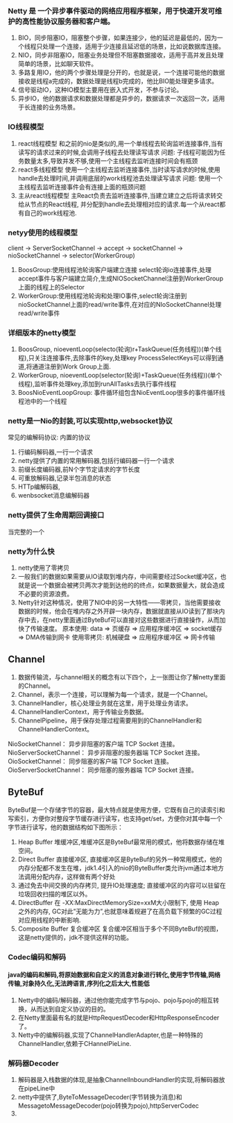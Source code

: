 ### Netty 是 一个异步事件驱动的网络应用程序框架，用于快速开发可维护的高性能协议服务器和客户端。
1. BIO，同步阻塞IO，阻塞整个步骤，如果连接少，他的延迟是最低的，因为一个线程只处理一个连接，适用于少连接且延迟低的场景，比如说数据库连接。
2. NIO，同步非阻塞IO，阻塞业务处理但不阻塞数据接收，适用于高并发且处理简单的场景，比如聊天软件。
3. 多路复用IO，他的两个步骤处理是分开的，也就是说，一个连接可能他的数据接收是线程a完成的，数据处理是线程b完成的，他比BIO能处理更多请求。
4. 信号驱动IO，这种IO模型主要用在嵌入式开发，不参与讨论。
5. 异步IO，他的数据请求和数据处理都是异步的，数据请求一次返回一次，适用于长连接的业务场景。

### IO线程模型
1. react线程模型
   和之前的nio是类似的,用一个单线程去轮询监听连接事件,当有读写的请求过来的时候,会调用子线程去处理读写请求
   问题: 子线程可能因为任务数量太多,导致并发不够,使用一个主线程去监听连接时间会有瓶颈
2. react多线程模型
   使用一个主线程去监听连接事件,当时读写请求的时候,使用handle去处理时间,并调用底层的work线程池去处理读写请求
   问题: 使用一个主线程去监听连接事件会有连接上面的瓶颈问题
3. 主从react线程模型
   主React负责去监听连接事件,当建立建立之后将请求转交给从节点的React线程, 并分配到handle去处理相对应的请求.每一个从react都有自己的work线程池.

### netyy使用的线程模型
client -> ServerSocketChannel -> accept -> socketChannel -> nioSocketChannel -> selector(WorkerGroup)
1. BoosGroup:使用线程池轮询客户端建立连接 select轮询io连接事件,处理accept事件与客户端建立简介,生成NIOSocketChannel注册到WorkerGroup上面的线程上的Selector
2. WorkerGroup:使用线程池轮询和处理IO事件,select轮询注册到nioSocketChannel上面的read/write事件,在对应的NIoSocketChannel处理read/write事件

### 详细版本的netty模型
1. BoosGroup, nioeventLoop(selecto(轮询)r+TaskQueue(任务线程))(单个线程),只关注连接事件,去除事件的key,处理key ProcessSelectKeys可以得到通道,将通道注册到Work Group上面.
2. WorkerGroup, nioeventLoop(selector(轮询)+TaskQueue(任务线程))(单个线程),监听事件处理key,添加到runAllTasks去执行事件线程
3. BoosNioEventLoopGroup: 事件循环组包含NioEventLoop很多的事件循环线程池中的一个线程

### netty是一Nio的封装,可以实现http,websocket协议

常见的编解码协议: 内置的协议
1. 行编码解码器,一行一个请求
2. netty提供了内置的常用解码器,包括行编码器一行一个请求
3. 前缀长度编码器,前N个字节定请求的字节长度
4. 可重放解码器,记录半包消息的状态
5. HTTp编解码器,
6. wenbsocket消息编解码器

### netty提供了生命周期回调接口
当完整的一个

### netty为什么快
1. netty使用了零拷贝
2. 一般我们的数据如果需要从IO读取到堆内存，中间需要经过Socket缓冲区，也就是说一个数据会被拷贝两次才能到达他的的终点，如果数据量大，就会造成不必要的资源浪费。
3. Netty针对这种情况，使用了NIO中的另一大特性——零拷贝，当他需要接收数据的时候，他会在堆内存之外开辟一块内存，数据就直接从IO读到了那块内存中去，在netty里面通过ByteBuf可以直接对这些数据进行直接操作，从而加快了传输速度。
原本使用: data => 页缓存 => 应用程序缓冲区  => socket缓存  => DMA传输到网卡
使用零拷贝: 机械硬盘  => 应用程序缓冲区 => 网卡传输

## Channel
1. 数据传输流，与channel相关的概念有以下四个，上一张图让你了解netty里面的Channel。
2. Channel，表示一个连接，可以理解为每一个请求，就是一个Channel。
3. ChannelHandler，核心处理业务就在这里，用于处理业务请求。
4. ChannelHandlerContext，用于传输业务数据。
5. ChannelPipeline，用于保存处理过程需要用到的ChannelHandler和ChannelHandlerContext。

NioSocketChannel： 异步非阻塞的客户端 TCP Socket 连接。
NioServerSocketChannel： 异步非阻塞的服务器端 TCP Socket 连接。
OioSocketChannel： 同步阻塞的客户端 TCP Socket 连接。
OioServerSocketChannel： 同步阻塞的服务器端 TCP Socket 连接。

## ByteBuf
ByteBuf是一个存储字节的容器，最大特点就是使用方便，它既有自己的读索引和写索引，方便你对整段字节缓存进行读写，也支持get/set，方便你对其中每一个字节进行读写，他的数据结构如下图所示：
1. Heap Buffer 堆缓冲区,堆缓冲区是ByteBuf最常用的模式，他将数据存储在堆空间。
2. Direct Buffer 直接缓冲区, 直接缓冲区是ByteBuf的另外一种常用模式，他的内存分配都不发生在堆，jdk1.4引入的nio的ByteBuffer类允许jvm通过本地方法调用分配内存，这样做有两个好处
3. 通过免去中间交换的内存拷贝, 提升IO处理速度; 直接缓冲区的内容可以驻留在垃圾回收扫描的堆区以外。
4. DirectBuffer 在 -XX:MaxDirectMemorySize=xxM大小限制下, 使用 Heap 之外的内存, GC对此”无能为力”,也就意味着规避了在高负载下频繁的GC过程对应用线程的中断影响.
5. Composite Buffer 复合缓冲区 复合缓冲区相当于多个不同ByteBuf的视图，这是netty提供的，jdk不提供这样的功能。

### Codec编码和解码
#### java的编码和解码,将原始数据和自定义的消息对象进行转化,使用字节传输,网络传输,对象持久化,无法跨语言,序列化之后太大,性能低
1. Netty中的编码/解码器，通过他你能完成字节与pojo、pojo与pojo的相互转换，从而达到自定义协议的目的。
2. 在Netty里面最有名的就是HttpRequestDecoder和HttpResponseEncoder了。
3. Netty中的编解码器,实现了ChannelHandlerAdapter,也是一种特殊的ChannelHandler,依赖于CHannelPieLine.

### 解码器Decoder
1. 解码器是入栈数据的体现,是抽象ChannelInboundHandler的实现,将解码器放在pipeLine中
2. netty中提供了,ByteToMessageDecoder(字节转换为消息)和MessagetoMessageDecoder(pojo转换为pojo),httpServerCodec
3. 



